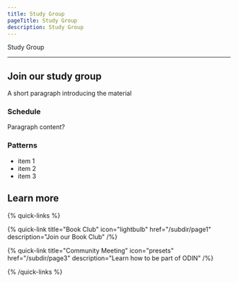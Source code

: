```yaml
---
title: Study Group
pageTitle: Study Group
description: Study Group
---
```


Study Group

---

## Join our study group

A short paragraph introducing the material

### Schedule

Paragraph content?

### Patterns

-   item 1
-   item 2
-   item 3

## Learn more

{% quick-links %}

{% quick-link title="Book Club" icon="lightbulb" href="/subdir/page1" description="Join our Book Club" /%}

{% quick-link title="Community Meeting" icon="presets" href="/subdir/page3" description="Learn how to be part of ODIN" /%}

{% /quick-links %}
